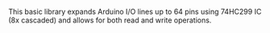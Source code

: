 This basic library expands Arduino I/O lines up to 64 pins using 74HC299 IC (8x cascaded)
and allows for both read and write operations.
